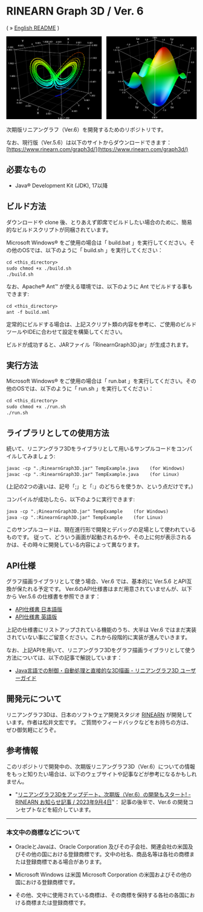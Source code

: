 # RINEARN Graph 3D / Ver. 6

( &raquo; [English README](./README.md) )

![Signboard](./img/example_graph_images.png)

次期版リニアングラフ（Ver.6）を開発するためのリポジトリです。

なお、現行版（Ver.5.6）は以下のサイトからダウンロードできます：
<br />
[https://www.rinearn.com/graph3d/](https://www.rinearn.com/graph3d/)


## 必要なもの

* Java&reg; Development Kit (JDK), 17以降

## ビルド方法

ダウンロードや clone 後、とりあえず即席でビルドしたい場合のために、簡易的なビルドスクリプトが同梱されています。

Microsoft Windows&reg; をご使用の場合は「 build.bat 」を実行してください。その他のOSでは、以下のように「 build.sh 」を実行してください：

    cd <this_directory>
    sudo chmod +x ./build.sh
    ./build.sh

なお、Apache&reg; Ant&trade; が使える環境では、以下のように Ant でビルドする事もできます:

    cd <this_directory>
    ant -f build.xml

定常的にビルドする場合は、上記スクリプト類の内容を参考に、ご使用のビルドツールやIDEに合わせて設定を構築してください。

ビルドが成功すると、JARファイル「RinearnGraph3D.jar」が生成されます。


## 実行方法

Microsoft Windows&reg; をご使用の場合は「 run.bat 」を実行してください。その他のOSでは、以下のように「 run.sh 」を実行してください：

    cd <this_directory>
    sudo chmod +x ./run.sh
    ./run.sh


## ライブラリとしての使用方法

続いて、リニアングラフ3Dをライブラリとして用いるサンプルコードをコンパイルしてみましょう:

    javac -cp ".;RinearnGraph3D.jar" TempExample.java    (for Windows)
    javac -cp ".:RinearnGraph3D.jar" TempExample.java    (for Linux)

(上記の2つの違いは、記号「;」と「:」のどちらを使うか、という点だけです。)

コンパイルが成功したら、以下のように実行できます:

    java -cp ".;RinearnGraph3D.jar" TempExample    (for Windows)
    java -cp ".:RinearnGraph3D.jar" TempExample    (for Linux)

このサンプルコードは、現在進行形で開発とデバッグの足場として使われているものです。
従って、どういう画面が起動されるかや、その上に何が表示されるかは、その時々に開発している内容によって異なります。


## API仕様

グラフ描画ライブラリとして使う場合、Ver.6 では、基本的に Ver.5.6 とAPI互換が保たれる予定です。
Ver.6のAPI仕様書はまだ用意されていませんが、以下から Ver.5.6 の仕様書を参照できます：

* [API仕様書 日本語版](https://www.rinearn.com/ja-jp/graph3d/api/)
* [API仕様書 英語版](https://www.rinearn.com/en-us/graph3d/api/)

上記の仕様書にリストアップされている機能のうち、大半は Ver.6 ではまだ実装されていない事にご留意ください。これから段階的に実装が進んでいきます。

なお、上記APIを用いて、リニアングラフ3Dをグラフ描画ライブラリとして使う方法については、以下の記事で解説しています：

* [Java言語での制御・自動処理と直接的な3D描画 - リニアングラフ3D ユーザーガイド](https://www.rinearn.com/ja-jp/graph3d/guide/api)


## 開発元について

リニアングラフ3Dは、日本のソフトウェア開発スタジオ [RINEARN](https://www.rinearn.com/) が開発しています。作者は松井文宏です。
ご質問やフィードバックなどをお持ちの方は、ぜひ御気軽にどうぞ。

## 参考情報

このリポジトリで開発中の、次期版リニアングラフ3D（Ver.6）についての情報をもっと知りたい場合は、以下のウェブサイトや記事などが参考になるかもしれません。

* "[リニアングラフ3Dをアップデート、次期版（Ver.6）の開発もスタート! - RINEARN お知らせ記事 / 2023年9月4日](https://www.rinearn.com/ja-jp/info/news/2023/0904-software-update)"： 記事の後半で、Ver.6 の開発コンセプトなどを紹介しています。


---

### 本文中の商標などについて

- OracleとJavaは、Oracle Corporation 及びその子会社、関連会社の米国及びその他の国における登録商標です。文中の社名、商品名等は各社の商標または登録商標である場合があります。

- Microsoft Windows は米国 Microsoft Corporation の米国およびその他の国における登録商標です。

- その他、文中に使用されている商標は、その商標を保持する各社の各国における商標または登録商標です。
